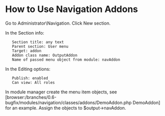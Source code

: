 <!-- Name: Howto/Navigation/Addons -->
<!-- Version: 1 -->
<!-- Last-Modified: 2006/06/11 22:05:45 -->
<!-- Author: demian -->
# How to Use Navigation Addons


Go to Administrator\Navigation.
Click New section.

In the Section info:


       Section title: any text
       Parent section: User menu
       Target: addon
       Addon class name: OutputAddon
       Name of passed menu object from module: navAddon


In the Editing options:


       Publish: enabled
       Can view: All roles


In module manager create the menu item objects, see [browser:/branches/0.6-bugfix/modules/navigation/classes/addons/DemoAddon.php DemoAddon] for an example. Assign the objects to $output->navAddon.
